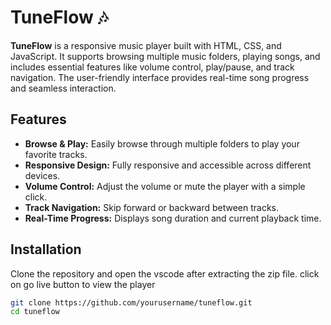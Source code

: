 # TuneFlow 🎶

**TuneFlow** is a responsive music player built with HTML, CSS, and JavaScript. It supports browsing multiple music folders, playing songs, and includes essential features like volume control, play/pause, and track navigation. The user-friendly interface provides real-time song progress and seamless interaction.

## Features
- **Browse & Play:** Easily browse through multiple folders to play your favorite tracks.
- **Responsive Design:** Fully responsive and accessible across different devices.
- **Volume Control:** Adjust the volume or mute the player with a simple click.
- **Track Navigation:** Skip forward or backward between tracks.
- **Real-Time Progress:** Displays song duration and current playback time.

## Installation
Clone the repository and open the vscode after extracting the zip file.
click on go live button to view the player

```bash
git clone https://github.com/yourusername/tuneflow.git
cd tuneflow
